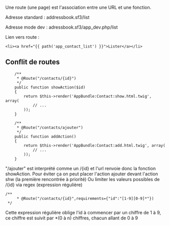 
Une route (une page) est l'association entre une URL et une fonction.

Adresse standard : addressbook.sf3/list

Adresse mode dev : adressbook.sf3/app_dev.php/list


Lien vers route :

    <li><a href="{{ path('app_contact_list') }}">Lister</a></li>
    
    
Conflit de routes
---

        /**
         * @Route("/contacts/{id}")
         */
        public function showAction($id)
        {
            return $this->render('AppBundle:Contact:show.html.twig', array(
                // ...
            ));
        }
    
        /**
         * @Route("/contacts/ajouter")
         */
        public function addAction()
        {
            return $this->render('AppBundle:Contact:add.html.twig', array(
                // ...
            ));
        }
        
"/ajouter" est interprété comme un /{id} et l'url renvoie donc la fonction showAction.
Pour éviter ça on peut placer l'action ajouter devant l'action shw (la première rencontrée à priorité)
Ou limiter les valeurs possibles de /{id} via regex (expression régulière)

    /**
         * @Route("/contacts/{id}",requirements={"id":"[1-9][0-9]*"})
     */
Cette expression régulière oblige l'id à commencer par un chiffre de 1 à 9, ce chiffre est suivit par *(0 à n) chiffres, chacun allant de 0 à 9



